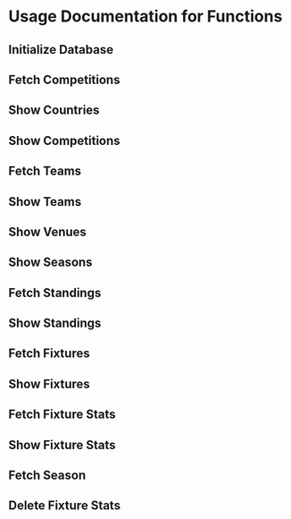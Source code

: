 # Usage Documentation for Functions

## Initialize Database


## Fetch Competitions


## Show Countries


## Show Competitions


## Fetch Teams


## Show Teams


## Show Venues


## Show Seasons


## Fetch Standings


## Show Standings


## Fetch Fixtures


## Show Fixtures


## Fetch Fixture Stats


## Show Fixture Stats


## Fetch Season


## Delete Fixture Stats